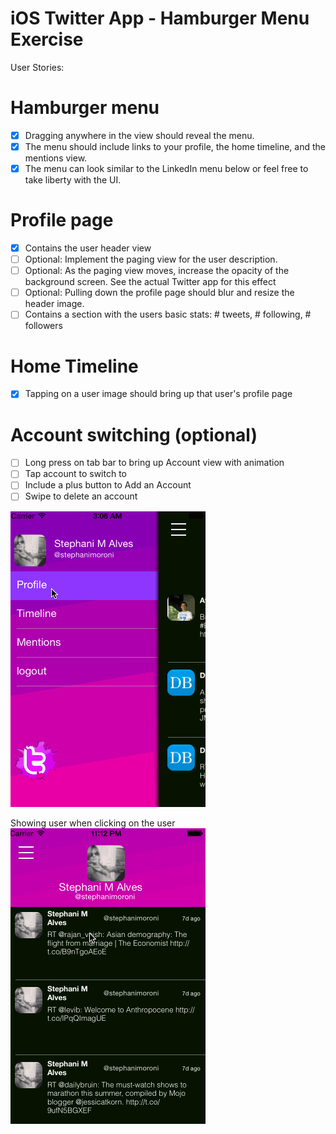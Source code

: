 iOS Twitter App - Hamburger Menu Exercise
=================

User Stories:

Hamburger menu
==============
* [x] Dragging anywhere in the view should reveal the menu.
* [x] The menu should include links to your profile, the home timeline, and the mentions view.
* [x] The menu can look similar to the LinkedIn menu below or feel free to take liberty with the UI.

Profile page
============
* [x] Contains the user header view
* [ ] Optional: Implement the paging view for the user description.
* [ ] Optional: As the paging view moves, increase the opacity of the background screen. See the actual Twitter app for this effect
* [ ] Optional: Pulling down the profile page should blur and resize the header image.
* [ ] Contains a section with the users basic stats: # tweets, # following, # followers

Home Timeline
=============
* [x] Tapping on a user image should bring up that user's profile page

Account switching (optional)
============================
* [ ] Long press on tab bar to bring up Account view with animation
* [ ] Tap account to switch to
* [ ] Include a plus button to Add an Account
* [ ] Swipe to delete an account

![alt tag](https://raw.githubusercontent.com/stephy/ios_hambuger_menu/master/hamburger.gif)

Showing user when clicking on the user
![alt tag](https://raw.githubusercontent.com/stephy/ios_hambuger_menu/master/hambuger2.gif)

